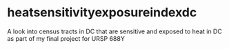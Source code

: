 # heatsensitivityexposureindexdc
A look into census tracts in DC that are sensitive and exposed to heat in DC as part of my final project for URSP 688Y
